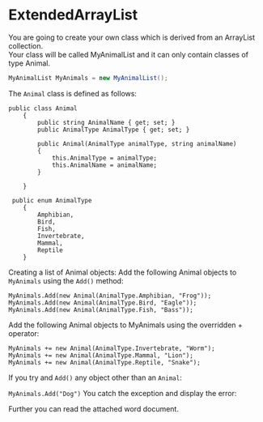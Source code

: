 # ExtendedArrayList
You are going to create your own class which is derived from an ArrayList collection.  
Your class will be called MyAnimalList and it can only contain classes of type Animal.

```c#
MyAnimalList MyAnimals = new MyAnimalList();
```
The ```Animal``` class is defined as follows:

```
public class Animal
    {
        public string AnimalName { get; set; }
        public AnimalType AnimalType { get; set; }

        public Animal(AnimalType animalType, string animalName)
        {
            this.AnimalType = animalType;
            this.AnimalName = animalName;
        }

    }
    
 public enum AnimalType
    {
        Amphibian,
        Bird,
        Fish,
        Invertebrate,
        Mammal,
        Reptile
    }
```
Creating a list of Animal objects:
Add the following Animal objects to ```MyAnimals``` using the ```Add()``` method:

```
MyAnimals.Add(new Animal(AnimalType.Amphibian, "Frog"));
MyAnimals.Add(new Animal(AnimalType.Bird, "Eagle"));
MyAnimals.Add(new Animal(AnimalType.Fish, "Bass"));
```
Add the following Animal objects to MyAnimals using the overridden + operator:
```
MyAnimals += new Animal(AnimalType.Invertebrate, "Worm");
MyAnimals += new Animal(AnimalType.Mammal, "Lion");
MyAnimals += new Animal(AnimalType.Reptile, "Snake");
```

If you try and ```Add()``` any object other than an ```Animal```:

```MyAnimals.Add("Dog")``` You catch the exception and display the error:

Further you can read the attached word document.


